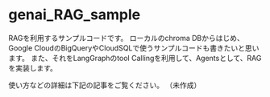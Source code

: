 # genai_RAG_sample

RAGを利用するサンプルコードです。
ローカルのchroma DBからはじめ、Google CloudのBigQueryやCloudSQLで使うサンプルコードも書きたいと思います。
また、それをLangGraphのtool Callingを利用して、Agentsとして、RAGを実装します。


使い方などの詳細は下記の記事をご覧ください。
（未作成）
